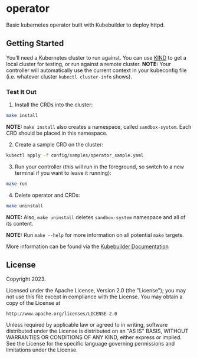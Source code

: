 # operator
Basic kubernetes operator built with Kubebuilder to deploy httpd.

## Getting Started
You’ll need a Kubernetes cluster to run against. You can use [KIND](https://sigs.k8s.io/kind) to get a local cluster for testing, or run against a remote cluster.
**NOTE:** Your controller will automatically use the current context in your kubeconfig file (i.e. whatever cluster `kubectl cluster-info` shows).

### Test It Out
1. Install the CRDs into the cluster:

```sh
make install
```

**NOTE:** `make install` also creates a namespace, called `sandbox-system`. Each CRD should be placed in this namespace.

2. Create a sample CRD on the cluster:

```sh
kubectl apply -f config/samples/operator_sample.yaml

```

3. Run your controller (this will run in the foreground, so switch to a new terminal if you want to leave it running):

```sh
make run
```

4. Delete operator and CRDs:

```sh
make uninstall
```

**NOTE:** Also, `make uninstall` deletes `sandbox-system` namespace and all of its content.

**NOTE:** Run `make --help` for more information on all potential `make` targets.

More information can be found via the [Kubebuilder Documentation](https://book.kubebuilder.io/introduction.html)

## License

Copyright 2023.

Licensed under the Apache License, Version 2.0 (the "License");
you may not use this file except in compliance with the License.
You may obtain a copy of the License at

    http://www.apache.org/licenses/LICENSE-2.0

Unless required by applicable law or agreed to in writing, software
distributed under the License is distributed on an "AS IS" BASIS,
WITHOUT WARRANTIES OR CONDITIONS OF ANY KIND, either express or implied.
See the License for the specific language governing permissions and
limitations under the License.

